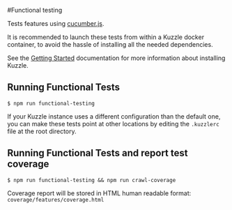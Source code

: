 #Functional testing

Tests features using [cucumber.js](https://cucumber.io/docs/reference/javascript).

It is recommended to launch these tests from within a Kuzzle docker container, to avoid the hassle of installing all the needed dependencies.

See the [Getting Started](../README.md) documentation for more information about installing Kuzzle.

## Running Functional Tests

    $ npm run functional-testing

If your Kuzzle instance uses a different configuration than the default one, you can make these tests point at other locations by editing the `.kuzzlerc` file at the root directory.

## Running Functional Tests and report test coverage

    $ npm run functional-testing && npm run crawl-coverage

Coverage report will be stored in HTML human readable format: ```coverage/features/coverage.html```

